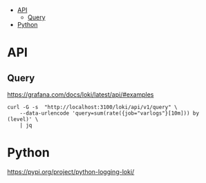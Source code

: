 <!-- TOC -->

- [API](#api)
    - [Query](#query)
- [Python](#python)

<!-- /TOC -->

# API
## Query
https://grafana.com/docs/loki/latest/api/#examples

    curl -G -s  "http://localhost:3100/loki/api/v1/query" \
        --data-urlencode 'query=sum(rate({job="varlogs"}[10m])) by (level)' \
        | jq

# Python
https://pypi.org/project/python-logging-loki/        